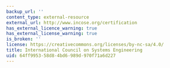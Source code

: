 ```yaml
---
backup_url: ''
content_type: external-resource
external_url: http://www.incose.org/certification
has_external_licence_warning: true
has_external_license_warning: true
is_broken: ''
license: https://creativecommons.org/licenses/by-nc-sa/4.0/
title: International Council on Systems Engineering
uid: 64ff9953-58d8-4bd6-989d-970f71a6d227
---
```

